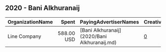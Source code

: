 ## 2020 - Bani Alkhuranaij 
|OrganizationName|Spent|PayingAdvertiserNames|CreativeUrls|Impressions|Genders|AgeBrackets|CountryCodes|BillingAddresses|CandidateBallotInformation|
|:---|---:|:---|:---|---:|:---|:---|:---|:---|:---|
|Line Company|588.00 USD|[Bani Alkhuranaij](2020/Bani Alkhuranaij.md)|[0](https://www.snap.com/political-ads/asset/e992c04f472b438b9e0c2823f447c74fb457f710f7fb17f32e9ef47fa2fc5e39?mediaType=png)|482,443||18+|kuwait|"Shuwaikh Port ,kuwait,31470,KW"|Mobarak Alkhurainaj|

